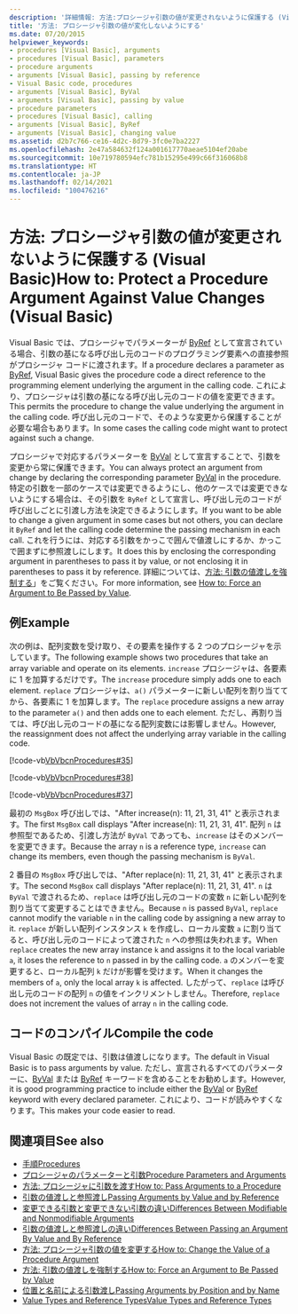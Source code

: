 ```yaml
---
description: '詳細情報: 方法:プロシージャ引数の値が変更されないように保護する (Visual Basic)'
title: '方法: プロシージャ引数の値が変化しないようにする'
ms.date: 07/20/2015
helpviewer_keywords:
- procedures [Visual Basic], arguments
- procedures [Visual Basic], parameters
- procedure arguments
- arguments [Visual Basic], passing by reference
- Visual Basic code, procedures
- arguments [Visual Basic], ByVal
- arguments [Visual Basic], passing by value
- procedure parameters
- procedures [Visual Basic], calling
- arguments [Visual Basic], ByRef
- arguments [Visual Basic], changing value
ms.assetid: d2b7c766-ce16-4d2c-8d79-3fc0e7ba2227
ms.openlocfilehash: 2e47a584632f124a001617770aeae5104ef20abe
ms.sourcegitcommit: 10e719780594efc781b15295e499c66f316068b8
ms.translationtype: HT
ms.contentlocale: ja-JP
ms.lasthandoff: 02/14/2021
ms.locfileid: "100476216"
---
```

# <a name="how-to-protect-a-procedure-argument-against-value-changes-visual-basic"></a><span data-ttu-id="bf2a2-103">方法: プロシージャ引数の値が変更されないように保護する (Visual Basic)</span><span class="sxs-lookup"><span data-stu-id="bf2a2-103">How to: Protect a Procedure Argument Against Value Changes (Visual Basic)</span></span>

<span data-ttu-id="bf2a2-104">Visual Basic では、プロシージャでパラメーターが [ByRef](../../../language-reference/modifiers/byref.md) として宣言されている場合、引数の基になる呼び出し元のコードのプログラミング要素への直接参照がプロシージャ コードに渡されます。</span><span class="sxs-lookup"><span data-stu-id="bf2a2-104">If a procedure declares a parameter as [ByRef](../../../language-reference/modifiers/byref.md), Visual Basic gives the procedure code a direct reference to the programming element underlying the argument in the calling code.</span></span> <span data-ttu-id="bf2a2-105">これにより、プロシージャは引数の基になる呼び出し元のコードの値を変更できます。</span><span class="sxs-lookup"><span data-stu-id="bf2a2-105">This permits the procedure to change the value underlying the argument in the calling code.</span></span> <span data-ttu-id="bf2a2-106">呼び出し元のコードで、そのような変更から保護することが必要な場合もあります。</span><span class="sxs-lookup"><span data-stu-id="bf2a2-106">In some cases the calling code might want to protect against such a change.</span></span>  
  
 <span data-ttu-id="bf2a2-107">プロシージャで対応するパラメーターを [ByVal](../../../language-reference/modifiers/byval.md) として宣言することで、引数を変更から常に保護できます。</span><span class="sxs-lookup"><span data-stu-id="bf2a2-107">You can always protect an argument from change by declaring the corresponding parameter [ByVal](../../../language-reference/modifiers/byval.md) in the procedure.</span></span> <span data-ttu-id="bf2a2-108">特定の引数を一部のケースでは変更できるようにし、他のケースでは変更できないようにする場合は、その引数を `ByRef` として宣言し、呼び出し元のコードが呼び出しごとに引渡し方法を決定できるようにします。</span><span class="sxs-lookup"><span data-stu-id="bf2a2-108">If you want to be able to change a given argument in some cases but not others, you can declare it `ByRef` and let the calling code determine the passing mechanism in each call.</span></span> <span data-ttu-id="bf2a2-109">これを行うには、対応する引数をかっこで囲んで値渡しにするか、かっこで囲まずに参照渡しにします。</span><span class="sxs-lookup"><span data-stu-id="bf2a2-109">It does this by enclosing the corresponding argument in parentheses to pass it by value, or not enclosing it in parentheses to pass it by reference.</span></span> <span data-ttu-id="bf2a2-110">詳細については、[方法: 引数の値渡しを強制する](./how-to-force-an-argument-to-be-passed-by-value.md)」をご覧ください。</span><span class="sxs-lookup"><span data-stu-id="bf2a2-110">For more information, see [How to: Force an Argument to Be Passed by Value](./how-to-force-an-argument-to-be-passed-by-value.md).</span></span>  
  
## <a name="example"></a><span data-ttu-id="bf2a2-111">例</span><span class="sxs-lookup"><span data-stu-id="bf2a2-111">Example</span></span>  

 <span data-ttu-id="bf2a2-112">次の例は、配列変数を受け取り、その要素を操作する 2 つのプロシージャを示しています。</span><span class="sxs-lookup"><span data-stu-id="bf2a2-112">The following example shows two procedures that take an array variable and operate on its elements.</span></span> <span data-ttu-id="bf2a2-113">`increase` プロシージャは、各要素に 1 を加算するだけです。</span><span class="sxs-lookup"><span data-stu-id="bf2a2-113">The `increase` procedure simply adds one to each element.</span></span> <span data-ttu-id="bf2a2-114">`replace` プロシージャは、`a()` パラメーターに新しい配列を割り当ててから、各要素に 1 を加算します。</span><span class="sxs-lookup"><span data-stu-id="bf2a2-114">The `replace` procedure assigns a new array to the parameter `a()` and then adds one to each element.</span></span> <span data-ttu-id="bf2a2-115">ただし、再割り当ては、呼び出し元のコードの基になる配列変数には影響しません。</span><span class="sxs-lookup"><span data-stu-id="bf2a2-115">However, the reassignment does not affect the underlying array variable in the calling code.</span></span>  
  
 [!code-vb[VbVbcnProcedures#35](~/samples/snippets/visualbasic/VS_Snippets_VBCSharp/VbVbcnProcedures/VB/Class1.vb#35)]  
  
 [!code-vb[VbVbcnProcedures#38](~/samples/snippets/visualbasic/VS_Snippets_VBCSharp/VbVbcnProcedures/VB/Class1.vb#38)]  
  
 [!code-vb[VbVbcnProcedures#37](~/samples/snippets/visualbasic/VS_Snippets_VBCSharp/VbVbcnProcedures/VB/Class1.vb#37)]  
  
 <span data-ttu-id="bf2a2-116">最初の `MsgBox` 呼び出しでは、"After increase(n): 11, 21, 31, 41" と表示されます。</span><span class="sxs-lookup"><span data-stu-id="bf2a2-116">The first `MsgBox` call displays "After increase(n): 11, 21, 31, 41".</span></span> <span data-ttu-id="bf2a2-117">配列 `n` は参照型であるため、引渡し方法が `ByVal` であっても、`increase` はそのメンバーを変更できます。</span><span class="sxs-lookup"><span data-stu-id="bf2a2-117">Because the array `n` is a reference type, `increase` can change its members, even though the passing mechanism is `ByVal`.</span></span>  
  
 <span data-ttu-id="bf2a2-118">2 番目の `MsgBox` 呼び出しでは、"After replace(n): 11, 21, 31, 41" と表示されます。</span><span class="sxs-lookup"><span data-stu-id="bf2a2-118">The second `MsgBox` call displays "After replace(n): 11, 21, 31, 41".</span></span> <span data-ttu-id="bf2a2-119">`n` は `ByVal` で渡されるため、`replace` は呼び出し元のコードの変数 `n` に新しい配列を割り当てて変更することはできません。</span><span class="sxs-lookup"><span data-stu-id="bf2a2-119">Because `n` is passed `ByVal`, `replace` cannot modify the variable `n` in the calling code by assigning a new array to it.</span></span> <span data-ttu-id="bf2a2-120">`replace` が新しい配列インスタンス `k` を作成し、ローカル変数 `a` に割り当てると、呼び出し元のコードによって渡された `n` への参照は失われます。</span><span class="sxs-lookup"><span data-stu-id="bf2a2-120">When `replace` creates the new array instance `k` and assigns it to the local variable `a`, it loses the reference to `n` passed in by the calling code.</span></span> <span data-ttu-id="bf2a2-121">`a` のメンバーを変更すると、ローカル配列 `k` だけが影響を受けます。</span><span class="sxs-lookup"><span data-stu-id="bf2a2-121">When it changes the members of `a`, only the local array `k` is affected.</span></span> <span data-ttu-id="bf2a2-122">したがって、`replace` は呼び出し元のコードの配列 `n` の値をインクリメントしません。</span><span class="sxs-lookup"><span data-stu-id="bf2a2-122">Therefore, `replace` does not increment the values of array `n` in the calling code.</span></span>  
  
## <a name="compile-the-code"></a><span data-ttu-id="bf2a2-123">コードのコンパイル</span><span class="sxs-lookup"><span data-stu-id="bf2a2-123">Compile the code</span></span>  

 <span data-ttu-id="bf2a2-124">Visual Basic の既定では、引数は値渡しになります。</span><span class="sxs-lookup"><span data-stu-id="bf2a2-124">The default in Visual Basic is to pass arguments by value.</span></span> <span data-ttu-id="bf2a2-125">ただし、宣言されるすべてのパラメーターに、[ByVal](../../../language-reference/modifiers/byval.md) または [ByRef](../../../language-reference/modifiers/byref.md) キーワードを含めることをお勧めします。</span><span class="sxs-lookup"><span data-stu-id="bf2a2-125">However, it is good programming practice to include either the [ByVal](../../../language-reference/modifiers/byval.md) or [ByRef](../../../language-reference/modifiers/byref.md) keyword with every declared parameter.</span></span> <span data-ttu-id="bf2a2-126">これにより、コードが読みやすくなります。</span><span class="sxs-lookup"><span data-stu-id="bf2a2-126">This makes your code easier to read.</span></span>  
  
## <a name="see-also"></a><span data-ttu-id="bf2a2-127">関連項目</span><span class="sxs-lookup"><span data-stu-id="bf2a2-127">See also</span></span>

- [<span data-ttu-id="bf2a2-128">手順</span><span class="sxs-lookup"><span data-stu-id="bf2a2-128">Procedures</span></span>](./index.md)
- [<span data-ttu-id="bf2a2-129">プロシージャのパラメーターと引数</span><span class="sxs-lookup"><span data-stu-id="bf2a2-129">Procedure Parameters and Arguments</span></span>](./procedure-parameters-and-arguments.md)
- [<span data-ttu-id="bf2a2-130">方法: プロシージャに引数を渡す</span><span class="sxs-lookup"><span data-stu-id="bf2a2-130">How to: Pass Arguments to a Procedure</span></span>](./how-to-pass-arguments-to-a-procedure.md)
- [<span data-ttu-id="bf2a2-131">引数の値渡しと参照渡し</span><span class="sxs-lookup"><span data-stu-id="bf2a2-131">Passing Arguments by Value and by Reference</span></span>](./passing-arguments-by-value-and-by-reference.md)
- [<span data-ttu-id="bf2a2-132">変更できる引数と変更できない引数の違い</span><span class="sxs-lookup"><span data-stu-id="bf2a2-132">Differences Between Modifiable and Nonmodifiable Arguments</span></span>](./differences-between-modifiable-and-nonmodifiable-arguments.md)
- [<span data-ttu-id="bf2a2-133">引数の値渡しと参照渡しの違い</span><span class="sxs-lookup"><span data-stu-id="bf2a2-133">Differences Between Passing an Argument By Value and By Reference</span></span>](./differences-between-passing-an-argument-by-value-and-by-reference.md)
- [<span data-ttu-id="bf2a2-134">方法: プロシージャ引数の値を変更する</span><span class="sxs-lookup"><span data-stu-id="bf2a2-134">How to: Change the Value of a Procedure Argument</span></span>](./how-to-change-the-value-of-a-procedure-argument.md)
- [<span data-ttu-id="bf2a2-135">方法: 引数の値渡しを強制する</span><span class="sxs-lookup"><span data-stu-id="bf2a2-135">How to: Force an Argument to Be Passed by Value</span></span>](./how-to-force-an-argument-to-be-passed-by-value.md)
- [<span data-ttu-id="bf2a2-136">位置と名前による引数渡し</span><span class="sxs-lookup"><span data-stu-id="bf2a2-136">Passing Arguments by Position and by Name</span></span>](./passing-arguments-by-position-and-by-name.md)
- [<span data-ttu-id="bf2a2-137">Value Types and Reference Types</span><span class="sxs-lookup"><span data-stu-id="bf2a2-137">Value Types and Reference Types</span></span>](../data-types/value-types-and-reference-types.md)
